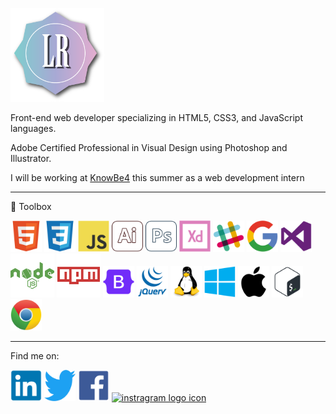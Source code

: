  

<a href="https://www.lauraristoff.com/"><img src="https://github.com/lauraristoff/pictures/blob/main/Logo_transparent.png" alt="laura ristoff logo" width="150" height="150" style="display:inline-block" /></a>

Front-end web developer specializing in HTML5, CSS3, and JavaScript languages. 

Adobe Certified Professional in Visual Design using Photoshop and Illustrator. 

I will be working at <a href="https://www.knowbe4.com/">KnowBe4</a> this summer as a web development intern

---
🧰 Toolbox 

<img src="https://github.com/devicons/devicon/blob/master/icons/html5/html5-original.svg" alt="html5 incn" width="50" height="50" /> <img src="https://github.com/devicons/devicon/blob/master/icons/css3/css3-original.svg" alt="CSS3 logo icon" width="50" height="50" /> <img src="https://github.com/devicons/devicon/blob/master/icons/javascript/javascript-original.svg" alt="javascript logo icon" width="50" height="50" /> <img src="https://github.com/devicons/devicon/blob/master/icons/illustrator/illustrator-line.svg?short_path=4e9b61c" alt="Adobe Illustrator Logo" width="50" height="50"/> <img src="https://github.com/devicons/devicon/blob/master/icons/photoshop/photoshop-line.svg" alt="photoshop logo" width="50" height="50" /> <img src="https://github.com/devicons/devicon/blob/master/icons/xd/xd-line.svg" alt="Adobe XD logo icon" width="50" height="50" /> <img src="https://github.com/devicons/devicon/blob/master/icons/slack/slack-original.svg" alt="slack communication tool logo" width="50" height="50" /> <img src="https://github.com/devicons/devicon/blob/master/icons/google/google-original.svg" alt="google logo" width="50" height="50" /> <img src="https://github.com/devicons/devicon/blob/master/icons/visualstudio/visualstudio-plain.svg" alt="visual studio code logo" width="50" height="50" /> <img src="https://github.com/devicons/devicon/blob/master/icons/nodejs/nodejs-plain-wordmark.svg" alt="node js logo" width="70" height="70" /> <img src="https://github.com/devicons/devicon/blob/master/icons/npm/npm-original-wordmark.svg" alt="npm logo" width="70" height="70" /> <img src="https://github.com/devicons/devicon/blob/master/icons/bootstrap/bootstrap-plain.svg" alt="bootstrap logo" width="50" height="50" /> <img src="https://github.com/devicons/devicon/blob/master/icons/jquery/jquery-plain-wordmark.svg" alt="jquery logo icon" width="50" height="50"/> <img src="https://github.com/devicons/devicon/blob/master/icons/linux/linux-original.svg" alt="linux logo icon" width="50" height="50"/> <img src="https://github.com/devicons/devicon/blob/master/icons/windows8/windows8-original.svg" alt="windows logo icon" width="50" height="50" /> <img src="https://github.com/devicons/devicon/blob/master/icons/apple/apple-original.svg" alt="apple mac logo icon" width="50" height="50" /> <img src="https://github.com/devicons/devicon/blob/master/icons/bash/bash-original.svg" width="50" height="50" alt="bash logo icon" /> <img src="https://github.com/devicons/devicon/blob/master/icons/chrome/chrome-original.svg" width="50" height="50" alt="google chrome logo icon"/>

---

Find me on: 

<a href="https://www.linkedin.com/in/laura-ristoff-77336b1a0/" target="_blank"><img src="https://github.com/devicons/devicon/blob/master/icons/linkedin/linkedin-original.svg" alt="linkedin logo icon" width="50" height="50" /></a> <a href="https://twitter.com/LauraRistoff" target="_blank"><img src="https://github.com/devicons/devicon/blob/master/icons/twitter/twitter-original.svg" alt="twitter logo icon" width="50" height="50" /></a> <a href="https://www.facebook.com/lauraristoff/" target="_blank"><img src="https://github.com/devicons/devicon/blob/master/icons/facebook/facebook-original.svg" alt="facebook logo icon" width="50" height="50" /></a>  <a href="https://www.instagram.com/lauraristoff83/" target="_blank"><img src="https://github.com/shalinguyen/socialicious/blob/master/svg/icon_instagram-sign.svg" alt="instragram logo icon" width="50" height="50" /></a>
<!---
Here are some ideas to get you started:

- 🔭 I’m currently working on ...
- 🌱 I’m currently learning ...
- 👯 I’m looking to collaborate on ...
- 🤔 I’m looking for help with ...
- 💬 Ask me about ...
- 📫 How to reach me: ...
- 😄 Pronouns: ...
- ⚡ Fun fact: ...
-->
